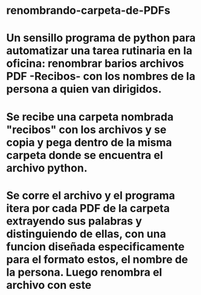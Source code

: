 # renombrando-carpeta-de-PDFs
# Un sensillo programa de python para automatizar una tarea rutinaria en la oficina: renombrar barios archivos PDF -Recibos- con los nombres de la persona a quien van dirigidos.
# Se recibe una carpeta nombrada "recibos" con los archivos y se copia y pega dentro de la misma carpeta donde se encuentra el archivo python.
# Se corre el archivo y el programa itera por cada PDF de la carpeta extrayendo sus palabras y distinguiendo de ellas, con una funcion diseñada especificamente para el formato estos, el nombre de la persona. Luego renombra el archivo con este
